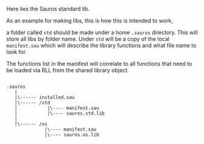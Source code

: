 Here lies the Sauros standard lib. 

As an example for making libs, this is how this is intended to work,


a folder called `std` should be made under a home `.sauros` directory. This
will store all libs by folder name. Under `std` will be a copy of the local `manifest.sau` which will 
describe the library functions and what file name to look for.

The functions list in the manifest will correlate to all functions that need to be loaded via RLL
from the shared library object. 

```

.sauros
   |
   |\------ installed.sau
   |\------ /std
   |           |\---- manifest.sau
   |           |\---- sauros.std.lib
   |
   |\------ /os
              |\---- manifest.sau
              |\---- sauros.os.lib


```